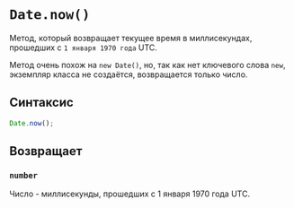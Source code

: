 # `Date.now()`

Метод, который возвращает текущее время в миллисекундах, прошедших с `1 января 1970 года` UTC.

Метод очень похож на `new Date()`, но, так как нет ключевого слова `new`, экземпляр класса не создаётся, возвращается только число.

## Синтаксис

```js
Date.now();
```

## Возвращает

### `number`

Число - миллисекунды, прошедших с 1 января 1970 года UTC.
